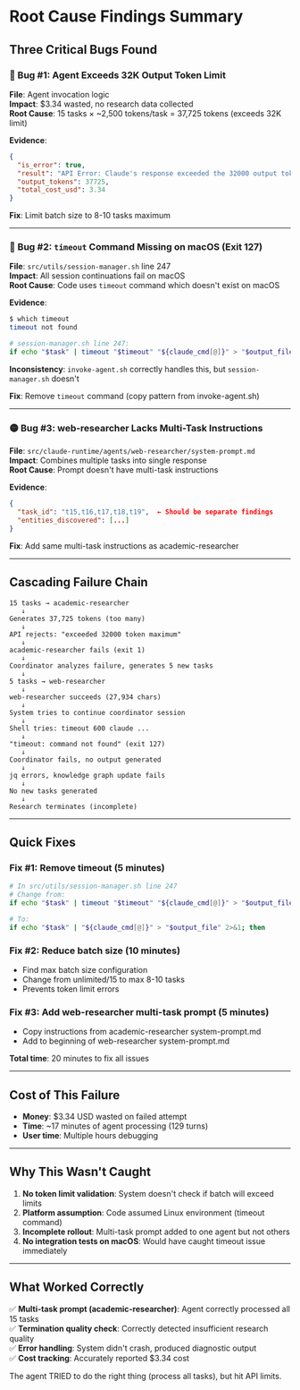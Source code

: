 # Root Cause Findings Summary

## Three Critical Bugs Found

### 🔴 Bug #1: Agent Exceeds 32K Output Token Limit
**File**: Agent invocation logic  
**Impact**: $3.34 wasted, no research data collected  
**Root Cause**: 15 tasks × ~2,500 tokens/task = 37,725 tokens (exceeds 32K limit)

**Evidence**:
```json
{
  "is_error": true,
  "result": "API Error: Claude's response exceeded the 32000 output token maximum",
  "output_tokens": 37725,
  "total_cost_usd": 3.34
}
```

**Fix**: Limit batch size to 8-10 tasks maximum

---

### 🔴 Bug #2: `timeout` Command Missing on macOS (Exit 127)
**File**: `src/utils/session-manager.sh` line 247  
**Impact**: All session continuations fail on macOS  
**Root Cause**: Code uses `timeout` command which doesn't exist on macOS

**Evidence**:
```bash
$ which timeout
timeout not found

# session-manager.sh line 247:
if echo "$task" | timeout "$timeout" "${claude_cmd[@]}" > "$output_file" 2>&1; then
```

**Inconsistency**: `invoke-agent.sh` correctly handles this, but `session-manager.sh` doesn't

**Fix**: Remove `timeout` command (copy pattern from invoke-agent.sh)

---

### 🟡 Bug #3: web-researcher Lacks Multi-Task Instructions
**File**: `src/claude-runtime/agents/web-researcher/system-prompt.md`  
**Impact**: Combines multiple tasks into single response  
**Root Cause**: Prompt doesn't have multi-task instructions

**Evidence**:
```json
{
  "task_id": "t15,t16,t17,t18,t19",  ← Should be separate findings
  "entities_discovered": [...]
}
```

**Fix**: Add same multi-task instructions as academic-researcher

---

## Cascading Failure Chain

```
15 tasks → academic-researcher
   ↓
Generates 37,725 tokens (too many)
   ↓
API rejects: "exceeded 32000 token maximum"
   ↓
academic-researcher fails (exit 1)
   ↓
Coordinator analyzes failure, generates 5 new tasks
   ↓
5 tasks → web-researcher  
   ↓
web-researcher succeeds (27,934 chars)
   ↓
System tries to continue coordinator session
   ↓
Shell tries: timeout 600 claude ...
   ↓
"timeout: command not found" (exit 127)
   ↓
Coordinator fails, no output generated
   ↓
jq errors, knowledge graph update fails
   ↓
No new tasks generated
   ↓
Research terminates (incomplete)
```

---

## Quick Fixes

### Fix #1: Remove timeout (5 minutes)
```bash
# In src/utils/session-manager.sh line 247
# Change from:
if echo "$task" | timeout "$timeout" "${claude_cmd[@]}" > "$output_file" 2>&1; then

# To:
if echo "$task" | "${claude_cmd[@]}" > "$output_file" 2>&1; then
```

### Fix #2: Reduce batch size (10 minutes)
- Find max batch size configuration
- Change from unlimited/15 to max 8-10 tasks
- Prevents token limit errors

### Fix #3: Add web-researcher multi-task prompt (5 minutes)
- Copy instructions from academic-researcher system-prompt.md
- Add to beginning of web-researcher system-prompt.md

**Total time**: 20 minutes to fix all issues

---

## Cost of This Failure

- **Money**: $3.34 USD wasted on failed attempt
- **Time**: ~17 minutes of agent processing (129 turns)
- **User time**: Multiple hours debugging

---

## Why This Wasn't Caught

1. **No token limit validation**: System doesn't check if batch will exceed limits
2. **Platform assumption**: Code assumed Linux environment (timeout command)
3. **Incomplete rollout**: Multi-task prompt added to one agent but not others
4. **No integration tests on macOS**: Would have caught timeout issue immediately

---

## What Worked Correctly

✅ **Multi-task prompt (academic-researcher)**: Agent correctly processed all 15 tasks  
✅ **Termination quality check**: Correctly detected insufficient research quality  
✅ **Error handling**: System didn't crash, produced diagnostic output  
✅ **Cost tracking**: Accurately reported $3.34 cost

The agent TRIED to do the right thing (process all tasks), but hit API limits.

